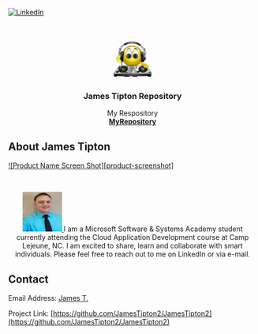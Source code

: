 <!--
*** Thanks for checking out the Best-README-Template. If you have a suggestion
*** that would make this better, please fork the repo and create a pull request
*** or simply open an issue with the tag "enhancement".
*** Thanks again! Now go create something AMAZING! :D
***
***
***
*** To avoid retyping too much info. Do a search and replace for the following:
*** github_username, repo_name, twitter_handle, email, project_title, project_description
-->



<!-- PROJECT SHIELDS -->
<!--
*** I'm using markdown "reference style" links for readability.
*** Reference links are enclosed in brackets [ ] instead of parentheses ( ).
*** See the bottom of this document for the declaration of the reference variables
*** for contributors-url, forks-url, etc. This is an optional, concise syntax you may use.
*** https://www.markdownguide.org/basic-syntax/#reference-style-links
-->
[![LinkedIn][linkedin-shield]][linkedin-url]



<!-- PROJECT LOGO -->
<br />
<p align="center">
  <a href="https://github.com/JamesTipton2/JamesTipton2">
    <img src="Images/smiley.png" alt="Logo" width="80" height="80">
  </a>

  <h3 align="center">James Tipton Repository</h3>

  <p align="center">
    My Respository
    <br />
    <a href="https://github.com/JamesTipton2/JamesTipton2"><strong>MyRepository</strong></a>
</p>

<!-- ABOUT THE PROJECT -->
## About James Tipton

[![Product Name Screen Shot][product-screenshot]](https://example.com)
<!-- Headshot -->
<br />
<p align="center">
  <a href="https://github.com/JamesTipton2/JamesTipton2">
    <img src="Images/Headshot.png" alt="Logo" width="80" height="80">
  </a>
I am a Microsoft Software & Systems Academy student currently attending the Cloud Application Development course at Camp Lejeune, NC.
I am excited to share, learn and collaborate with smart individuals.
Please feel free to reach out to me on LinkedIn or via e-mail.


<!-- CONTACT -->
## Contact

<p>Email Address: <a href="james.m.tipton.2@outlook.com">James T.</a></p>

Project Link: [https://github.com/JamesTipton2/JamesTipton2](https://github.com/JamesTipton2/JamesTipton2)


<!-- ACKNOWLEDGEMENTS 
## Acknowledgements

* []()
* []()
* []() -->




<!-- MARKDOWN LINKS & IMAGES -->
<!-- https://www.markdownguide.org/basic-syntax/#reference-style-links -->
[linkedin-shield]: https://img.shields.io/badge/-LinkedIn-black.svg?style=for-the-badge&logo=linkedin&colorB=555
[linkedin-url]: https://linkedin.com/in/james-m-tipton/
